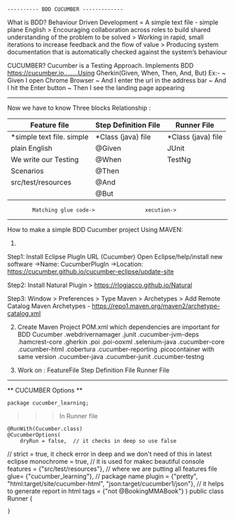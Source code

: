 	---------- BDD CUCUMBER -------------
	
What is BDD?
	Behaviour Driven Development = A simple text file - simple plane English
	> Encouraging collaboration across roles to build shared understanding of the problem to be solved
	> Working in rapid, small iterations to increase feedback and the flow of value
	> Producing system documentation that is automatically checked against the system’s behaviour
	
CUCUMBER?
	Cucumber is a Testing Approach. Implements BDD
	https://cucumber.io........Using Gherkin(Given, When, Then, And, But)
	Ex:-
	~ Given I open Chrome Browser
	~ And I enter the url in the address bar
	~ And I hit the Enter button
	~ Then I see the landing page appearing
	
****************************************************************************************************************************
Now we have to know Three blocks Relationship :

Feature file			|	Step Definition File 		|			Runner File
--------------------------------|-----------------------------------	|-------------------------------
*simple text file. simple	|	*Class (java) file		|			*Class (java) file
plain English			|	@Given				|			JUnit
We write our Testing		|	@When 				|			TestNg
Scenarios 			|	@Then				|
src/test/resources		|	@And				|
				|	@But				|				
			Matching glue code->		       	xecution->
					   
					   
******************************************************************************************************************************

How to make a simple BDD Cucumber project Using MAVEN:

1. 
 Step1:  Install Eclipse PlugIn URL (Cucumber)
	Open Eclipse/help/install new software
					->Name: CucumberPlugIn
					->Location: https://cucumber.github.io/cucumber-eclipse/update-site

 Step2:  Install Natural Plugin 
			> https://rlogiacco.github.io/Natural
			
 Step3: Window > Preferences > Type Maven > Archetypes > Add Remote Catalog
		Maven Archetypes - https://repo1.maven.org/maven2/archetype-catalog.xml


2. Create Maven Project
	POM.xml which dependencies are important for BDD Cucumber
	.webdrivernamager
	.junit
	.cucumber-jvm-deps
	.hamcrest-core
	.gherkin
	.poi
	.poi-ooxml
	.selenium-java
	.cucumber-core
	.cucumber-html
	.cobertura
	.cucumber-reporting
	.picocontainer
 with same version
	.cucumber-java
	.cucumber-junit
	.cucumber-testng
	
3. Work on :
   FeatureFile
   Step Definition File
   Runner File
	
***************************************************************************************************************************

** CUCUMBER Options **
	
	
	package cucumber_learning;
>>> In Runner file

	@RunWith(Cucumber.class)
	@CucumberOptions(
		dryRun = false,  // it checks in deep so use false
//		strict = true,   it check error in deep and we don't need of this in latest eclipse
		monochrome = true, // it is used for makec beautiful console 
		features = {"src/test/resources"}, // where we are putting all features file 
		glue= {"cucumber_learning"}, // package name
		plugin = {"pretty", "html:target/site/cucumber-html", "json:target/cucumber1/json"}, // it helps to generate report in html
		tags = {"not @BookingMMABook"}
		)
	public class Runner {

	}
	
